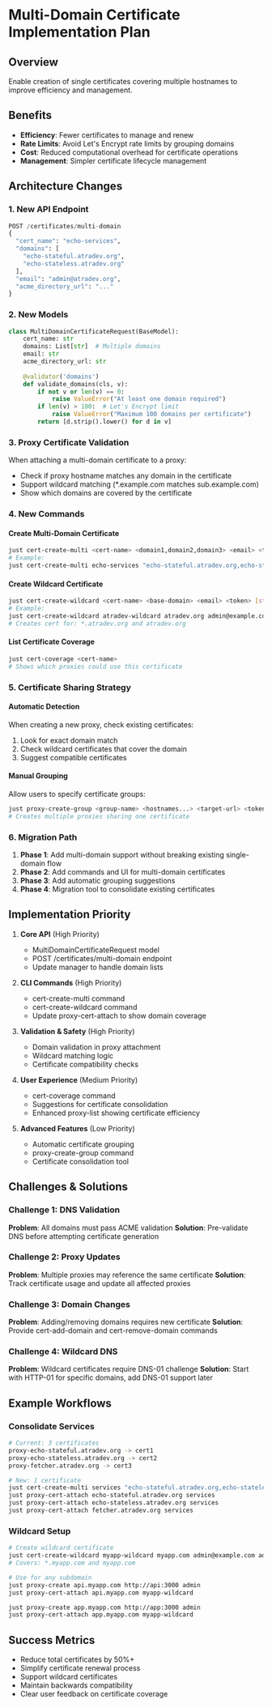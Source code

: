 # Multi-Domain Certificate Implementation Plan

## Overview
Enable creation of single certificates covering multiple hostnames to improve efficiency and management.

## Benefits
- **Efficiency**: Fewer certificates to manage and renew
- **Rate Limits**: Avoid Let's Encrypt rate limits by grouping domains
- **Cost**: Reduced computational overhead for certificate operations
- **Management**: Simpler certificate lifecycle management

## Architecture Changes

### 1. New API Endpoint
```python
POST /certificates/multi-domain
{
  "cert_name": "echo-services",
  "domains": [
    "echo-stateful.atradev.org",
    "echo-stateless.atradev.org"
  ],
  "email": "admin@atradev.org",
  "acme_directory_url": "..."
}
```

### 2. New Models
```python
class MultiDomainCertificateRequest(BaseModel):
    cert_name: str
    domains: List[str]  # Multiple domains
    email: str
    acme_directory_url: str
    
    @validator('domains')
    def validate_domains(cls, v):
        if not v or len(v) == 0:
            raise ValueError("At least one domain required")
        if len(v) > 100:  # Let's Encrypt limit
            raise ValueError("Maximum 100 domains per certificate")
        return [d.strip().lower() for d in v]
```

### 3. Proxy Certificate Validation
When attaching a multi-domain certificate to a proxy:
- Check if proxy hostname matches any domain in the certificate
- Support wildcard matching (*.example.com matches sub.example.com)
- Show which domains are covered by the certificate

### 4. New Commands

#### Create Multi-Domain Certificate
```bash
just cert-create-multi <cert-name> <domain1,domain2,domain3> <email> <token> [staging]
# Example:
just cert-create-multi echo-services "echo-stateful.atradev.org,echo-stateless.atradev.org" admin@example.com admin
```

#### Create Wildcard Certificate
```bash
just cert-create-wildcard <cert-name> <base-domain> <email> <token> [staging]
# Example:
just cert-create-wildcard atradev-wildcard atradev.org admin@example.com admin
# Creates cert for: *.atradev.org and atradev.org
```

#### List Certificate Coverage
```bash
just cert-coverage <cert-name>
# Shows which proxies could use this certificate
```

### 5. Certificate Sharing Strategy

#### Automatic Detection
When creating a new proxy, check existing certificates:
1. Look for exact domain match
2. Check wildcard certificates that cover the domain
3. Suggest compatible certificates

#### Manual Grouping
Allow users to specify certificate groups:
```bash
just proxy-create-group <group-name> <hostnames...> <target-url> <token>
# Creates multiple proxies sharing one certificate
```

### 6. Migration Path

1. **Phase 1**: Add multi-domain support without breaking existing single-domain flow
2. **Phase 2**: Add commands and UI for multi-domain certificates
3. **Phase 3**: Add automatic grouping suggestions
4. **Phase 4**: Migration tool to consolidate existing certificates

## Implementation Priority

1. **Core API** (High Priority)
   - MultiDomainCertificateRequest model
   - POST /certificates/multi-domain endpoint
   - Update manager to handle domain lists

2. **CLI Commands** (High Priority)
   - cert-create-multi command
   - cert-create-wildcard command
   - Update proxy-cert-attach to show domain coverage

3. **Validation & Safety** (High Priority)
   - Domain validation in proxy attachment
   - Wildcard matching logic
   - Certificate compatibility checks

4. **User Experience** (Medium Priority)
   - cert-coverage command
   - Suggestions for certificate consolidation
   - Enhanced proxy-list showing certificate efficiency

5. **Advanced Features** (Low Priority)
   - Automatic certificate grouping
   - proxy-create-group command
   - Certificate consolidation tool

## Challenges & Solutions

### Challenge 1: DNS Validation
**Problem**: All domains must pass ACME validation
**Solution**: Pre-validate DNS before attempting certificate generation

### Challenge 2: Proxy Updates
**Problem**: Multiple proxies may reference the same certificate
**Solution**: Track certificate usage and update all affected proxies

### Challenge 3: Domain Changes
**Problem**: Adding/removing domains requires new certificate
**Solution**: Provide cert-add-domain and cert-remove-domain commands

### Challenge 4: Wildcard DNS
**Problem**: Wildcard certificates require DNS-01 challenge
**Solution**: Start with HTTP-01 for specific domains, add DNS-01 support later

## Example Workflows

### Consolidate Services
```bash
# Current: 3 certificates
proxy-echo-stateful.atradev.org -> cert1
proxy-echo-stateless.atradev.org -> cert2
proxy-fetcher.atradev.org -> cert3

# New: 1 certificate
just cert-create-multi services "echo-stateful.atradev.org,echo-stateless.atradev.org,fetcher.atradev.org" admin@example.com admin
just proxy-cert-attach echo-stateful.atradev.org services
just proxy-cert-attach echo-stateless.atradev.org services
just proxy-cert-attach fetcher.atradev.org services
```

### Wildcard Setup
```bash
# Create wildcard certificate
just cert-create-wildcard myapp-wildcard myapp.com admin@example.com admin
# Covers: *.myapp.com and myapp.com

# Use for any subdomain
just proxy-create api.myapp.com http://api:3000 admin
just proxy-cert-attach api.myapp.com myapp-wildcard

just proxy-create app.myapp.com http://app:3000 admin
just proxy-cert-attach app.myapp.com myapp-wildcard
```

## Success Metrics
- Reduce total certificates by 50%+
- Simplify certificate renewal process
- Support wildcard certificates
- Maintain backwards compatibility
- Clear user feedback on certificate coverage